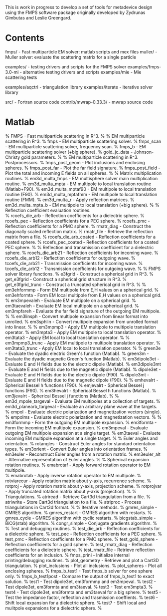 This is work in progress to develop a set of tools for metadevice
design using the FMPS software package originally developed by
Zydrunas Gimbutas and Leslie Greengard.

# Contents

fmps/ - Fast multiparticle EM solver: matlab scripts and mex files 
muller/ - Muller solver: evaluate the scattering matrix for a single particle

examples/ - testing drivers and scripts for the FMPS solver
examples/fmps-3.0-mi - alternative testing drivers and scripts 
examples/mie - Mie scattering tests

examples/aqctri - triangulation library
examples/iterate - iterative solver library

src/ - Fortran source code
contrib/mwrap-0.33.3/ - mwrap source code


Matlab
======

% FMPS - Fast multiparticle scattering in R^3.
%
% EM multiparticle scattering in R^3.
%   fmps - EM multiparticle scattering solver.
%   fmps_scan - EM multiparticle scattering solver, frequency scan.
%   fmps_b - EM multiparticle scattering solver (+big sphere).
%   gold_jc_data - Johnson-Christy gold parameters.
%
% EM multiparticle scattering in R^3. Postprocessors.
%   fmps_post_geom - Plot inclusions and enclosing spheres.
%   fmps_post_far - Plot the far field signature.
%   fmps_post_field - Plot the total and incoming E fields on all spheres.
%
% Matrix multiplication routines.
%   em3d_multa_fmps - EM multisphere solver main multiplication routine.
%   em3d_multa_mpta - EM multipole to local translation routine (Matlab+F90).
%   em3d_multa_mptaf90 - EM multipole to local translation routine (F90).
%   em3d_multa_mptafmm - EM multipole to local translation routine (FMM).
%   em3d_multa_r    - Apply reflection matrices.
%   em3d_multa_mpta_b - EM multipole to local translation (+big sphere).
%
% Reflection coefficient evaluation routines.  
%   rcoefs_die_arb - Reflection coefficients for a dielectric sphere.
%   rcoefs_pec - Reflection coefficients for a PEC sphere.
%   rcoefs_pmc - Reflection coefficients for a PMC sphere.
%   rmatr_diag - Construct the diagonally scaled reflection matrix.
%   rmatr_file - Retrieve the reflection matrix from a file.
%   rcoefs_die_arb_coated - Reflection coefficients for a coated sphere.
%   rcoefs_pec_coated - Reflection coefficients for a coated PEC sphere.
%
% Reflection and transmission coefficient for a dielectric sphere.
%   rcoefs_die_arb21 - Reflection coefficients for incoming wave.
%   rcoefs_die_arb12 - Reflection coefficients for outgoing wave.
%   tcoefs_die_arb21 - Transmission coefficients for incoming wave.
%   tcoefs_die_arb12 - Transmission coefficients for outgoing wave.
%
% FMPS solver library functions.
%   e3fgrid - Construct a spherical grid in R^3.
%   get_e3fgrid - Construct a spherical grid structure in R^3.
%   get_e3fgrid_trunc - Construct a truncated spherical grid in R^3.
%
%   em3ehformmp - Form EM multipole from E,H values on a spherical grid.
%   em3ehformta - Form EM local multipole from E,H values on a spherical grid.
%   em3mpevaleh - Evaluate EM multipole on a spherical grid.
%   em3taevaleh - Evaluate EM local multipole on a spherical grid.
%   em3mpfareh - Evaluate the far field signature of the outgoing EM multipole.
%
%   em3linsph - Convert multipole expansion from linear format into unrolled.
%   em3sphlin - Convert multipole expansion from unrolled format into linear.
%
%   em3mpmp3 - Apply EM multipole to multipole translation operator.
%   em3mpta3 - Apply EM multipole to local translation operator.
%   em3tata3 - Apply EM local to local translation operator.
%
%   em3mpmp3_trunc - Apply EM multipole to multipole translation operator.
%   em3tata3_trunc - Apply EM local to local translation operator.
%
%   green3e - Evaluate the dyadic electric Green's function (Matlab).
%   green3m - Evaluate the dyadic magnetic Green's function (Matlab).
%   em3dipole3et - Evaluate E and H fields due to the electric dipole (Matlab).
%   em3dipole3mt - Evaluate E and H fields due to the magnetic dipole (Matlab).
%   dipole3et - Evaluate E and H fields due to the electric dipole (F90).
%   dipole3mt - Evaluate E and H fields due to the magnetic dipole (F90).
%
%   emhevalrt - Spherical Bessel h functions (F90).
%   emjevalrt - Spherical Bessel j functions (F90).
%   em3hevalrt - Spherical Bessel h functions (Matlab).
%   em3jevalrt - Spherical Bessel j functions (Matlab).
%
%   em3d_mpole_targeval - Evaluate EM multipoles at a collection of targets.
%   em3d_planearb_targeval - Evaluate an arbitrary plane wave at the targets.
%   empol - Evaluate electric polarization and magnetization vectors (single).
%   empolms - Evaluate electric polarization and magnetization vectors.
%
%   em3formmp - Form the outgoing EM multipole expansion.
%   em3formta - Form the incoming EM multipole expansion.
%   em3mpeval - Evaluate outgoing EM multipole expansion at a single target.
%   em3taeval - Evaluete incoming EM multipole expansion at a single target.
%
% Euler angles and orientation.
%   rotangles - Construct Euler angles for standard orientation types.
%   em3orient - Convert Euler angles into orientation frames.
%   em3euler - Reconstruct Euler angles from a rotation matrix.
%   em3euler_alt - Alternative representation of Euler angles.
%
% Spherical expansion rotation routines.
%   emabrotaf - Apply forward rotation operator to EM multipole.  
%   emabrotab - Apply inverse rotation operator to EM multipole.
%   rotviarecur  - Apply rotation matrix about y-axis, recurrence scheme.
%   rotproj      - Apply rotation matrix about y-axis, projection scheme.
%   rotprojvar   - Apply truncated rotation matrix about y-axis (projection).
%
% Triangulations.
%   atriread - Retrieve Cart3d triangulation from a file.
%   atriwrite - Store Cart3d triangulation to a file.
%   atriproc - Process triangulations in Cart3d format.
%
% Iterative methods.
%   gmres_simple    - GMRES algorithm.
%   gmres_restart   - GMRES algorithm with restarts.
%   gmres_cycle     - GMRES algorithm with cyclic restarts.
%   bicgstab_simple - BiCG(stab) algorithm.
%   congr_simple    - Conjugate gradients algorithm.
%
% Test and debugging routines.
%   test_die_arb - Reflection coefficients for a dielectric sphere.
%   test_pec - Reflection coefficients for a PEC sphere.
%   test_pmc - Reflection coefficients for a PMC sphere.
%   test_gold_sphere - Reflection coefficients for a gold sphere.
%   test_rmatr_diag - Reflection coefficients for a dielectric sphere.
%   test_rmatr_file - Retrieve reflection coefficients for an inclusion.
%   fmps_prini - Initialize internal printing/debugging routines.
%   plot_geometry - Retrieve and plot a Cart3D triangulation.
%   plot_inclusions - Plot all inclusions.
%   plot_spheres - Plot all enclosing spheres.
%   fmps_b_test1 - Test fmps_b solver for one sphere only.
%   fmps_b_test1post - Compare the output of fmps_b_test1 to exact solution.
%   test1 - Test dipole3et, em3formmp and em3mpeval.
%   test2 - Test dipole3et, em3formta and em3taeval.
%   test3 - Test em3mpta3.
%   test4 - Test dipole3et, em3formta and em3taeval for a big sphere.
%   test5 - Test the impedance factor, reflection and trasmission coeffients.
%   test6 - Shift local expansion for a dielectric sphere.
%   test7 - Shift local and mulitpole expansions for a dielectric sphere.
%
